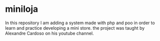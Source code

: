# miniloja
In this repository I am adding a system made with php and poo in order to learn and practice developing a mini store.
the project was taught by Alexandre Cardoso on his youtube channel.
